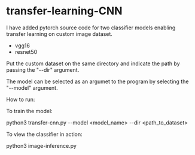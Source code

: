 # transfer-learning-CNN


I have added pytorch source code for two classifier models enabling transfer learning on custom image dataset.

- vgg16
- resnet50

Put the custom dataset on the same directory and indicate the path by passing the "--dir" argument.

The model can be selected as an argumet to the program by selecting the  "--model" argument.


How to run:

To train the model:

python3 transfer-cnn.py --model <model_name> --dir <path_to_dataset>

To view the classifier in action:

python3 image-inference.py
